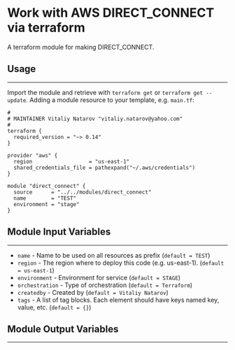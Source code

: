 # Work with AWS DIRECT_CONNECT via terraform

A terraform module for making DIRECT_CONNECT.


## Usage
----------------------
Import the module and retrieve with ```terraform get``` or ```terraform get --update```. Adding a module resource to your template, e.g. `main.tf`:

```
#
# MAINTAINER Vitaliy Natarov "vitaliy.natarov@yahoo.com"
#
terraform {
  required_version = "~> 0.14"
}

provider "aws" {
  region                  = "us-east-1"
  shared_credentials_file = pathexpand("~/.aws/credentials")
}

module "direct_connect" {
  source      = "../../modules/direct_connect"
  name        = "TEST"
  environment = "stage"
}
```

## Module Input Variables
----------------------
- `name` - Name to be used on all resources as prefix (`default = TEST`)
- `region` - The region where to deploy this code (e.g. us-east-1). (`default = us-east-1`)
- `environment` - Environment for service (`default = STAGE`)
- `orchestration` - Type of orchestration (`default = Terraform`)
- `createdby` - Created by (`default = Vitaliy Natarov`)
- `tags` - A list of tag blocks. Each element should have keys named key, value, etc. (`default = {}`)

## Module Output Variables
----------------------
